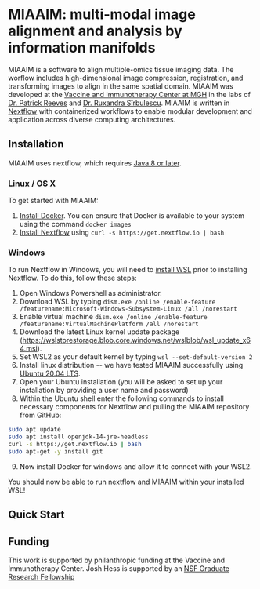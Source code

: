 # MIAAIM: multi-modal image alignment and analysis by information manifolds
MIAAIM is a software to align multiple-omics tissue imaging data. The worflow includes high-dimensional image compression, registration, and transforming images to align in the same spatial domain. MIAAIM was developed at the [Vaccine and Immunotherapy Center at MGH](http://advancingcures.org) in the labs of [Dr. Patrick Reeves](http://advancingcures.org/reeves-lab/) and [Dr. Ruxandra Sîrbulescu](http://advancingcures.org/sirbulescu-lab/). MIAAIM is written in [Nextflow](https://www.nextflow.io) with containerized workflows to enable modular development and application across diverse computing architectures.

## Installation 
MIAAIM uses nextflow, which requires [Java 8 or later](http://www.oracle.com/technetwork/java/javase/downloads/index.html).

### Linux / OS X
To get started with MIAAIM:
1. [Install Docker](https://docs.docker.com/get-docker/). You can ensure that Docker is available to your system using the command `docker images`
2. [Install Nextflow](https://www.nextflow.io) using `curl -s https://get.nextflow.io | bash`

### Windows
To run Nextflow in Windows, you will need to [install WSL](https://docs.microsoft.com/en-us/windows/wsl/install-win10) prior to installing Nextflow. To do this, follow these steps:
1. Open Windows Powershell as administrator.
2. Download WSL by typing `dism.exe /online /enable-feature /featurename:Microsoft-Windows-Subsystem-Linux /all /norestart`
3. Enable virtual machine `dism.exe /online /enable-feature /featurename:VirtualMachinePlatform /all /norestart`
4. Download the latest Linux kernel update package (https://wslstorestorage.blob.core.windows.net/wslblob/wsl_update_x64.msi).
5. Set WSL2 as your default kernel by typing `wsl --set-default-version 2`
6. Install linux distribution -- we have tested MIAAIM successfully using [Ubuntu 20.04 LTS](https://www.microsoft.com/store/apps/9n6svws3rx71).
7. Open your Ubuntu installation (you will be asked to set up your installation by providing a user name and password)
8. Within the Ubuntu shell enter the following commands to install necessary components for Nextflow and pulling the MIAAIM repository from GitHub:
```bash
sudo apt update
sudo apt install openjdk-14-jre-headless
curl -s https://get.nextflow.io | bash
sudo apt-get -y install git
```
9. Now install Docker for windows and allow it to connect with your WSL2.

You should now be able to run nextflow and MIAAIM within your installed WSL!

## Quick Start

## Funding
This work is supported by philanthropic funding at the Vaccine and Immunotherapy Center. Josh Hess is supported by an [NSF Graduate Research Fellowship](https://nsfgrfp.org)